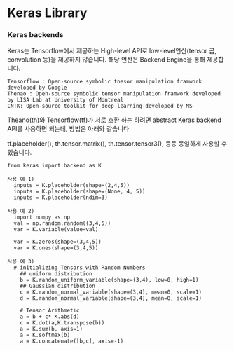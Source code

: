 # Keras Library 

### Keras backends

Keras는 Tensorflow에서 제공하는 High-level API로 low-level연산(tensor 곱, convolution 등)을 제공하지 않습니다.
해당 연산은 Backend Engine을 통해 제공합니다.
    
    Tensorflow : Open-source symbolic tnesor manipulation framwork developed by Google
    Thenao : Open-source symbolic tensor manipulation framwork developed by LISA Lab at University of Montreal
    CNTK: Open-source toolkit for deep learning developed by MS
    

Theano(th)와 Tensorflow(tf)가 서로 호환 하는 하려면 abstract Keras backend API를 사용하면 되는데, 방법은 아래와 같습니다

tf.placeholder(), th.tensor.matrix(), th.tensor.tensor3(), 등등 동일하게 사용할 수 있습니다.

    from keras import backend as K
    
    사용 예 1)
      inputs = K.placeholder(shape=(2,4,5))
      inputs = K.placeholder(shape=(None, 4, 5))
      inputs = K.placeholder(ndim=3)
      
    사용 예 2)
      import numpy as np
      val = np.random.random((3,4,5))
      var = K.variable(value=val)
      
      var = K.zeros(shape=(3,4,5))
      var = K.ones(shape=(3,4,5))
      
    사용 예 3)
      # initializing Tensors with Random Numbers
        ## uniform distribution
        b = K.random_uniform_variable(shape=(3,4), low=0, high=1) 
        ## Gaussian distribution
        c = K.random_normal_variable(shape=(3,4), mean=0, scale=1)
        d = K.random_normal_variable(shape=(3,4), mean=0, scale=1)
        
        # Tensor Arithmetic
        a = b + c* K.abs(d)
        c = K.dot(a,K.transpose(b))
        a = K.sum(b, axis=1)
        a = K.softmax(b)
        a = K.concatenate([b,c], axis=-1)
        
      
